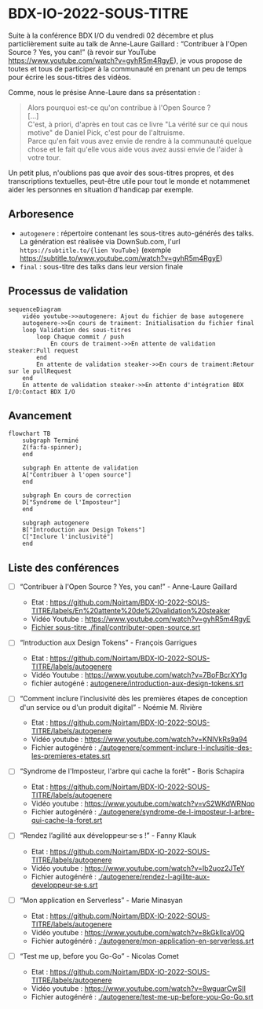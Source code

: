 # BDX-IO-2022-SOUS-TITRE

Suite à la conférence BDX I/O du vendredi 02 décembre et plus particlièrement suite au talk de Anne-Laure Gaillard : <q>Contribuer à l'Open Source ? Yes, you can!</q> (à revoir sur YouTube https://www.youtube.com/watch?v=gyhR5m4RgyE),
je vous propose de toutes et tous de participer à la communauté en prenant un peu de temps pour écrire les sous-titres des vidéos.

Comme, nous le présise Anne-Laure dans sa présentation :
<blockquote>
Alors pourquoi est-ce qu'on contribue à l'Open Source ? <br/>
[...]<br/>
C'est, à priori, d'après en tout cas ce livre "La vérité sur ce qui nous motive" de Daniel Pick, c'est pour de l'altruisme.<br/>
Parce qu'en fait vous avez envie de rendre à la communauté quelque chose et le fait qu'elle vous aide vous avez aussi envie de l'aider à votre tour.
</blockquote>

Un petit plus, n'oublions pas que avoir des sous-titres propres, et des transcriptions textuelles, peut-être utile pour tout le monde et notammenet aider les personnes 
en situation d'handicap par exemple.


## Arboresence
* `autogenere` : répertoire contenant les sous-titres auto-générés des talks. La génération est réalisée via DownSub.com, l'url `https://subtitle.to/{lien YouTube}` (exemple https://subtitle.to/www.youtube.com/watch?v=gyhR5m4RgyE)
* `final` : sous-titre des talks dans leur version finale

## Processus de validation

```mermaid
sequenceDiagram
    vidéo youtube->>autogenere: Ajout du fichier de base autogenere
    autogenere->>En cours de traiment: Initialisation du fichier final
    loop Validation des sous-titres
        loop Chaque commit / push
            En cours de traiment->>En attente de validation steaker:Pull request
        end
        En attente de validation steaker->>En cours de traiment:Retour sur le pullRequest
    end
    En attente de validation steaker->>En attente d'intégration BDX I/O:Contact BDX I/O
```

## Avancement
```mermaid
flowchart TB
    subgraph Terminé
    Z(fa:fa-spinner);
    end
    
    subgraph En attente de validation
    A["Contribuer à l'open source"]
    end
    
    subgraph En cours de correction
    D["Syndrome de l'Imposteur"]
    end

    subgraph autogenere
    B["Introduction aux Design Tokens"]
    C["Inclure l'inclusivité"]
    end
```

## Liste des conférences
* [ ] <q>Contribuer à l'Open Source ? Yes, you can!</q> - Anne-Laure Gaillard
  * Etat : https://github.com/Noirtam/BDX-IO-2022-SOUS-TITRE/labels/En%20attente%20de%20validation%20steaker
  * Vidéo Youtube : https://www.youtube.com/watch?v=gyhR5m4RgyE
  * [Fichier sous-titre ./final/contributer-open-source.srt](./final/contributer-open-source.srt)

* [ ] <q>Introduction aux Design Tokens</q> - François Garrigues
  * Etat : https://github.com/Noirtam/BDX-IO-2022-SOUS-TITRE/labels/autogenere
  * Vidéo Youtube : https://www.youtube.com/watch?v=7BoFBcrXY1g
  * fichier autogéné : [autogenere/introduction-aux-design-tokens.srt](autogenere/introduction-aux-design-tokens.srt)

* [ ] <q>Comment inclure l’inclusivité dès les premières étapes de conception d'un service ou d'un produit digital</q> - Noémie M. Rivière
  * Etat : https://github.com/Noirtam/BDX-IO-2022-SOUS-TITRE/labels/autogenere
  * Vidéo youtube : https://www.youtube.com/watch?v=KNlVkRs9a94
  * Fichier autogénéré : [./autogenere/comment-inclure-l-inclusitie-des-les-premieres-etates.srt](./autogenere/comment-inclure-l-inclusitie-des-les-premieres-etates.srt)

* [ ] <q>Syndrome de l'Imposteur, l'arbre qui cache la forêt</q> - Boris Schapira
  * Etat : https://github.com/Noirtam/BDX-IO-2022-SOUS-TITRE/labels/autogenere
  * Vidéo youtube : https://www.youtube.com/watch?v=vS2WKdWRNqo
  * Fichier autogénéré : [./autogenere/syndrome-de-l-imposteur-l-arbre-qui-cache-la-foret.srt](./autogenere/syndrome-de-l-imposteur-l-arbre-qui-cache-la-foret.srt)

* [ ] <q>Rendez l’agilité aux développeur·se·s !</q> - Fanny Klauk
  * Etat : https://github.com/Noirtam/BDX-IO-2022-SOUS-TITRE/labels/autogenere
  * Vidéo youtube : https://www.youtube.com/watch?v=Ib2uoz2JTeY
  * Fichier autogénéré : [./autogenere/rendez-l-agilite-aux-developpeur·se·s.srt](./autogenere/rendez-l-agilite-aux-developpeur·se·s.srt)
  
* [ ] <q>Mon application en Serverless</q> - Marie Minasyan
  * Etat : https://github.com/Noirtam/BDX-IO-2022-SOUS-TITRE/labels/autogenere
  * Vidéo youtube : https://www.youtube.com/watch?v=8kGkIlcaV0Q
  * Fichier autogénéré : [./autogenere/mon-application-en-serverless.srt](./autogenere/mon-application-en-serverless.srt)

* [ ] <q>Test me up, before you Go-Go</q> - Nicolas Comet
  * Etat : https://github.com/Noirtam/BDX-IO-2022-SOUS-TITRE/labels/autogenere
  * Vidéo youtube : https://www.youtube.com/watch?v=8wguarCwSII
  * Fichier autogénéré : [./autogenere/test-me-up-before-you-Go-Go.srt](./autogenere/test-me-up-before-you-Go-Go.srt)

